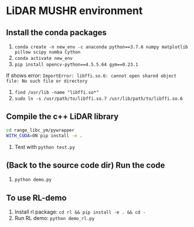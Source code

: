 # LiDAR MUSHR environment

## Install the conda packages
1. `conda create -n new_env -c anaconda python==3.7.6 numpy matplotlib pillow scipy numba Cython`
2. `conda activate new_env`
3. `pip install opencv-python==4.5.5.64 gym==0.23.1`

If shows error: `ImportError: libffi.so.6: cannot open shared object file: No such file or directory`

1. `find /usr/lib -name "libffi.so*"`
2. `sudo ln -s /usr/path/to/libffi.so.7 /usr/lib/path/to/libffi.so.6`

## Compile the c++ LiDAR library
``` bash
cd range_libc_ym/pywrapper
WITH_CUDA=ON pip install -e .
```
1. Test with `python test.py`

## (Back to the source code dir) Run the code
1. `python demo.py`

## To use RL-demo
1. Install rl package: `cd rl && pip install -e . && cd -`
2. Run RL demo: `python demo_rl.py`